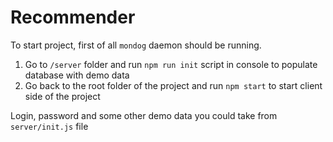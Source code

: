 # Recommender

To start project, first of all `mondog` daemon should be running.

1) Go to `/server` folder and run `npm run init` script in console to populate database with demo data
2) Go back to the root folder of the project and run `npm start` to start client side of the project

Login, password and some other demo data you could take from `server/init.js` file
